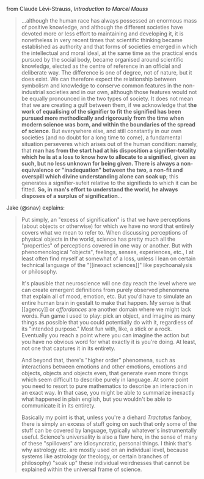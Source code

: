 from Claude Lévi-Strauss, *Introduction to Marcel Mauss*

> ...although the human race has always possessed an enormous mass of positive knowledge, and although the different societies have devoted more or less effort to maintaining and developing it, it is nonetheless in very recent times that scientific thinking became established as authority and that forms of societies emerged in which the intellectual and moral ideal, at the same time as the practical ends pursued by the social body, became organised around scientific knowledge, elected as the centre of reference in an official and deliberate way. The difference is one of degree, not of nature, but it does exist. We can therefore expect the relationship between symbolism and knowledge to conserve common features in the non-industrial societies and in our own, although those features would not be equally pronounced in the two types of society. It does not mean that we are creating a gulf between them, if we acknowledge that **the work of equalising of the signifier to fit the signified has been pursued more methodically and rigorously from the time when modern science was born, and within the boundaries of the spread of science**. But everywhere else, and still constantly in our own societies (and no doubt for a long time to come), a fundamental situation perseveres which arises out of the human condition: namely, that **man has from the start had at his disposition a signifier-totality which he is at a loss to know how to allocate to a signified, given as such, but no less unknown for being given. There is always a non-equivalence or "inadequation" between the two, a non-fit and overspill which divine understanding alone can soak up**; this generates a signifier-sufeit relative to the signifieds to which it can be fitted. **So, in man's effort to understand the world, he always disposes of a surplus of signification**...

Jake (@snav) explains:

> Put simply, an "excess of signification" is that we have perceptions (about objects or otherwise) for which we have no word that entirely covers what we mean to refer to. When discussing perceptions of physical objects in the world, science has pretty much all the "properties" of perceptions covered in one way or another. But with phenomenological "objects", feelings, senses, experiences, etc., I at least often find myself at somewhat of a loss, unless I lean on certain technical language of the "[[inexact sciences]]" like psychoanalysis or philosophy. 
> 
> It's plausible that neuroscience will one day reach the level where we can create emergent definitions from purely observed phenomena that explain all of mood, emotion, etc. But you'd have to simulate an entire human brain in gestalt to make that happen. My sense is that [[agency]] or *affordances* are another domain where we might lack words. Fun game i used to play: pick an object, and imagine as many things as possible that you could potentially do with it, regardless of its "intended purpose." Most fun with, like, a stick or a rock. Eventually you reach a point where you can imagine the action but you have no obvious word for what exactly it is you're doing. At least, not one that captures it in its entirety.
> 
> And beyond that, there's "higher order" phenomena, such as interactions between emotions and other emotions, emotions and objects, objects and objects even, that generate even more things which seem difficult to describe purely in language. At some point you need to resort to pure mathematics to describe an interaction in an exact way. In that case, you might be able to summarize inexactly what happened in plain english, but you wouldn't be able to communicate it in its entirety.
> 
> Basically my point is that, unless you're a diehard *Tractatus* fanboy, there is simply an excess of stuff going on such that only some of the stuff can be covered by language, typically whatever's instrumentally useful. Science's universality is also a flaw here, in the sense of many of these "spillovers" are idiosyncratic, personal things. I think that's why astrology etc. are mostly used on an individual level, because systems like astrology (or theology, or certain branches of philosophy) "soak up" these individual weirdnesses that cannot be explained within the universal frame of science.